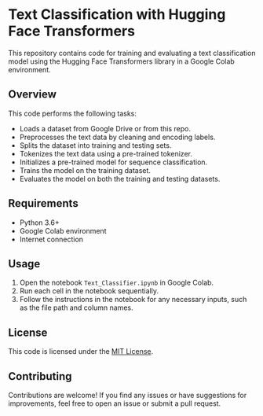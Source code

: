 # Text Classification with Hugging Face Transformers

This repository contains code for training and evaluating a text classification model using the Hugging Face Transformers library in a Google Colab environment.

## Overview

This code performs the following tasks:

- Loads a dataset from Google Drive or from this repo.
- Preprocesses the text data by cleaning and encoding labels.
- Splits the dataset into training and testing sets.
- Tokenizes the text data using a pre-trained tokenizer.
- Initializes a pre-trained model for sequence classification.
- Trains the model on the training dataset.
- Evaluates the model on both the training and testing datasets.

## Requirements

- Python 3.6+
- Google Colab environment
- Internet connection

## Usage

1. Open the notebook `Text_Classifier.ipynb` in Google Colab.
2. Run each cell in the notebook sequentially.
3. Follow the instructions in the notebook for any necessary inputs, such as the file path and column names.

## License

This code is licensed under the [MIT License](LICENSE).

## Contributing

Contributions are welcome! If you find any issues or have suggestions for improvements, feel free to open an issue or submit a pull request.

